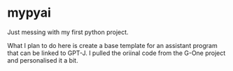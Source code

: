# mypyai
Just messing with my first python project.

What I plan to do here is create a base template for an assistant program that can be linked to GPT-J. I pulled the oriinal code from the G-One project and personalised it a bit. 
